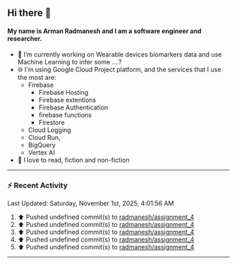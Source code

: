 ## Hi there 👋

#### My name is Arman Radmanesh and I am a software engineer and researcher.

- 🔭 I’m currently working on Wearable devices biomarkers data and use Machine Learning to infer some ....?
- 🌐 I'm using Google Cloud Project platform, and the services that I use the most are:
  - Firebase
     - Firebase Hosting
     - Firebase extentions 
     - Firebase Authentication
     - firebase functions
     - Firestore
  - Cloud Logging
  - Cloud Run,
  - BigQuery
  - Vertex AI
- 📖 I love to read, fiction and non-fiction

---

### :zap: Recent Activity

<!--START_SECTION:activity-->
<!--END_SECTION:activity-->

<!--RECENT_ACTIVITY:last_update-->
Last Updated: Saturday, November 1st, 2025, 4:01:56 AM
<!--RECENT_ACTIVITY:last_update_end-->

<!--RECENT_ACTIVITY:start-->
1. ⬆️ Pushed undefined commit(s) to [radmanesh/assignment_4](https://github.com/radmanesh/assignment_4)
2. ⬆️ Pushed undefined commit(s) to [radmanesh/assignment_4](https://github.com/radmanesh/assignment_4)
3. ⬆️ Pushed undefined commit(s) to [radmanesh/assignment_4](https://github.com/radmanesh/assignment_4)
4. ⬆️ Pushed undefined commit(s) to [radmanesh/assignment_4](https://github.com/radmanesh/assignment_4)
5. ⬆️ Pushed undefined commit(s) to [radmanesh/assignment_4](https://github.com/radmanesh/assignment_4)
<!--RECENT_ACTIVITY:end-->

---

<!--
**radmanesh/radmanesh** is a ✨ _special_ ✨ repository because its `README.md` (this file) appears on your GitHub profile.

Here are some ideas to get you started:

- 🔭 I’m currently working on ...
- 🌱 I’m currently learning ...
- 👯 I’m looking to collaborate on ...
- 🤔 I’m looking for help with ...
- 💬 Ask me about ...
- 📫 How to reach me: ...
- 😄 Pronouns: ...
- ⚡ Fun fact: ...
-->
